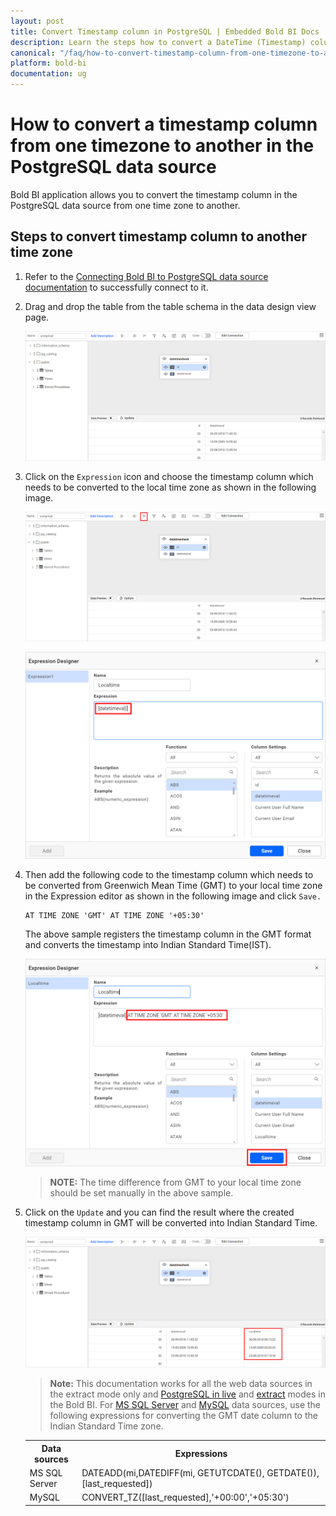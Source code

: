```yaml
---
layout: post
title: Convert Timestamp column in PostgreSQL | Embedded Bold BI Docs
description: Learn the steps how to convert a DateTime (Timestamp) column from one time zone to another in the PostgreSQL data source using Embedded Bold BI's Web designer.
canonical: "/faq/how-to-convert-timestamp-column-from-one-timezone-to-another-in-the-postgresql-datasource/"
platform: bold-bi
documentation: ug
---
```


# How to convert a timestamp column from one timezone to another in the PostgreSQL data source

Bold BI application allows you to convert the timestamp column in the PostgreSQL data source from one time zone to another.

## Steps to convert timestamp column to another time zone

1.	Refer to the [Connecting Bold BI to PostgreSQL data source documentation](/working-with-data-source/data-connectors/postgresql/) to successfully connect to it.

2.	Drag and drop the table from the table schema in the data design view page.

    ![Drag table](/static/assets/faq/images/drag-timestamp-table.png)

3.	Click on the `Expression` icon and choose the timestamp column which needs to be converted to the local time zone as shown in the following image.

    ![Expression icon](/static/assets/faq/images/expression-icon.png)
	
	![Datetime column](/static/assets/faq/images/timestamp-column.png)

4.	Then add the following code to the timestamp column which needs to be converted from Greenwich Mean Time (GMT) to your local time zone in the Expression editor as shown in the following image and click `Save.`

        AT TIME ZONE 'GMT' AT TIME ZONE '+05:30'
	  
	The above sample registers the timestamp column in the GMT format and converts the timestamp into Indian Standard Time(IST).
	
	![Create Expression](/static/assets/faq/images/timezone-expression.png)
	
	>**NOTE:** The time difference from GMT to your local time zone should be set manually in the above sample. 
	
5.	Click on the `Update` and you can find the result where the created timestamp column in GMT will be converted into Indian Standard Time.

    ![Result preview](/static/assets/faq/images/converted-timezone.png)

    >**Note:**  This documentation works for all the web data sources in the extract mode only and [PostgreSQL in live](/working-with-data-source/data-connectors/postgresql/#live-mode-connection) and [extract](/working-with-data-source/data-connectors/postgresql/#extract-mode-connection) modes in the Bold BI. For [MS SQL Server](/working-with-data-source/data-connectors/sql-data-source/) and [MySQL](/working-with-data-source/data-connectors/mysql/) data sources, use the following expressions for converting the GMT date column to the Indian Standard Time zone.
	
	<table>
	<tr>
	<th style="text-align:center">
	Data sources
    </th>
	<th style="text-align:center">
	Expressions
	</th>
	</tr>
	<tr>
	<td>
	MS SQL Server
    </td>
	<td>
	DATEADD(mi,DATEDIFF(mi, GETUTCDATE(), GETDATE()),[last_requested])
	</td>
	</tr>
	<tr>
	<td>
	MySQL
    </td>
	<td>
	CONVERT_TZ([last_requested],'+00:00','+05:30')
	</td>
	</tr>
	</table>



